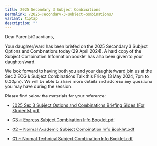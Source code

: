 ```yaml
---
title: 2025 Secondary 3 Subject Combinations
permalink: /2025-secondary-3-subject-combinations/
variant: tiptap
description: ""
---
```

<p>Dear Parents/Guardians,</p>
<p>Your daughter/ward has been briefed on the 2025&nbsp;Secondary 3 Subject
Options and Combinations today (29 April 2024). A hard copy of the Subject
Combination Information booklet has also been given to your daughter/ward.&nbsp;</p>
<p>We look forward to having both you and your daughter/ward join us at the
Sec 2 ECG &amp; Subject Combinations Talk this Friday (3 May 2024, 7pm
to 8.30pm). We will be able to share more details and address any questions
you may have during the session.</p>
<p>Please find below the materials for your reference:</p>
<ul data-tight="true" class="tight">
<li>
<p><a href="/files/2025_Sec_3_Subject_Options_and_Combinations_Briefing_Slides__For_Students_.pdf" rel="noopener noreferrer nofollow" target="_blank">2025 Sec 3 Subject Options and Combinations Briefing Slides (For Students).pdf</a>
</p>
</li>
<li>
<p><a href="/files/G3___Express_Subject_Combination_Info_Booklet.pdf" rel="noopener noreferrer nofollow" target="_blank">G3 ~ Express Subject Combination Info Booklet.pdf</a>
</p>
</li>
<li>
<p><a href="/files/G2___Normal_Academic_Subject_Combination_Info_Booklet.pdf" rel="noopener noreferrer nofollow" target="_blank">G2 ~ Normal Academic Subject Combination Info Booklet.pdf</a>
</p>
</li>
<li>
<p><a href="/files/G1___Normal_Technical_Subject_Combination_Info_Booklet.pdf" rel="noopener noreferrer nofollow" target="_blank">G1 ~ Normal Technical Subject Combination Info Booklet.pdf</a>
</p>
</li>
</ul>
<p></p>